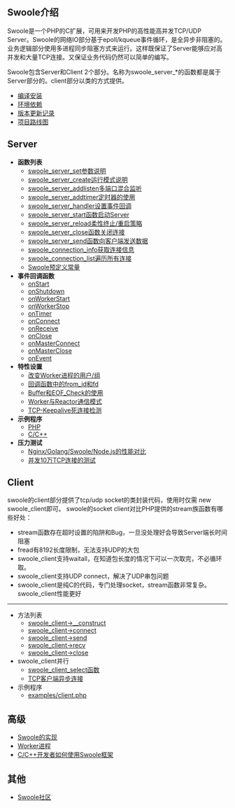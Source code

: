 Swoole介绍
-----
Swoole是一个PHP的C扩展，可用来开发PHP的高性能高并发TCP/UDP Server。Swoole的网络IO部分基于epoll/kqueue事件循环，是全异步非阻塞的。 业务逻辑部分使用多进程同步阻塞方式来运行。这样既保证了Server能够应对高并发和大量TCP连接。又保证业务代码仍然可以简单的编写。

Swoole包含Server和Client 2个部分。名称为swoole_server_*的函数都是属于Server部分的。client部分以类的方式提供。  

* [编译安装](install.md)
* [环境依赖](dependency.md)
* [版本更新记录](project/change_log.md)
* [项目路线图](project/road_map.md)

Server
-----

* **函数列表**
    * [swoole_server_set参数说明](setting.md)
    * [swoole_server_create运行模式说明](factory_mode.md)
    * [swoole_server_addlisten多端口混合监听](addlisten.md)
    * [swoole_server_addtimer定时器的使用](timer.md)
    * [swoole_server_handler设置事件回调](event_handler.md)
    * [swoole_server_start函数启动Server](server/start.md)
    * [swoole_server_reload柔性终止/重启策略](reload.md)
    * [swoole_server_close函数关闭连接](server/close.md)
    * [swoole_server_send函数向客户端发送数据](server/send.md)
    * [swoole_connection_info获取连接信息](connection_info.md)
    * [swoole_connection_list遍历所有连接](connection_list.md)
    * [Swoole预定义常量](define.md)    
* **事件回调函数**  
    * [onStart](event/onStart.md)
    * [onShutdown](event/onShutdown.md)
    * [onWorkerStart](event/onWorkerStart.md)
    * [onWorkerStop](event/onWorkerStop.md)
    * [onTimer](event/onTimer.md)
    * [onConnect](event/onConnect.md)
    * [onReceive](event/onReceive.md)
    * [onClose](event/onClose.md)
    * [onMasterConnect](event/onMasterConnect.md)
    * [onMasterClose](event/onMasterClose.md)
    * [onEvent](event/onEvent.md)    
* **特性设置**
    * [改变Worker进程的用户/组](user.md)
    * [回调函数中的from_id和fd](fd.md)
    * [Buffer和EOF_Check的使用](buffer.md) 
    * [Worker与Reactor通信模式](dispatch_mod.md)
    * [TCP-Keepalive死连接检测](tcp_keepalive.md)    
* **示例程序**
    * [PHP](https://github.com/matyhtf/swoole/blob/master/examples/server.php)
    * [C/C++](https://github.com/matyhtf/swoole/blob/master/examples/server.c)    
* **压力测试**
    * [Nginx/Golang/Swoole/Node.js的性能对比](bench.md) 
    * [并发10万TCP连接的测试](c100k.md)

Client
-----
swoole的client部分提供了tcp/udp socket的类封装代码，使用时仅需 new swoole_client即可。
swoole的socket client对比PHP提供的stream族函数有哪些好处：

* stream函数存在超时设置的陷阱和Bug，一旦没处理好会导致Server端长时间阻塞
* fread有8192长度限制，无法支持UDP的大包
* swoole_client支持waitall，在知道包长度的情况下可以一次取完，不必循环取。
* swoole_client支持UDP connect，解决了UDP串包问题
* swoole_client是纯C的代码，专门处理socket，stream函数非常复杂。swoole_client性能更好  

-----
* 方法列表
    * [swoole_client->__construct](client/construct.md)
    * [swoole_client->connect](client/connect.md)
    * [swoole_client->send](client/send.md)
    * [swoole_client->recv](client/recv.md)
    * [swoole_client->close](client/close.md)
* swoole_client并行
    * [swoole_client_select函数](client/select.md)
    * [TCP客户端异步连接](client/async_connect.md)
* 示例程序
    * [examples/client.php](https://github.com/matyhtf/swoole/blob/master/examples/client.php)


高级
-----
* [Swoole的实现](swoole.md)
* [Worker进程](worker.md)
* [C/C++开发者如何使用Swoole框架](use_c.md)

其他
-----
* [Swoole社区](community.md)
